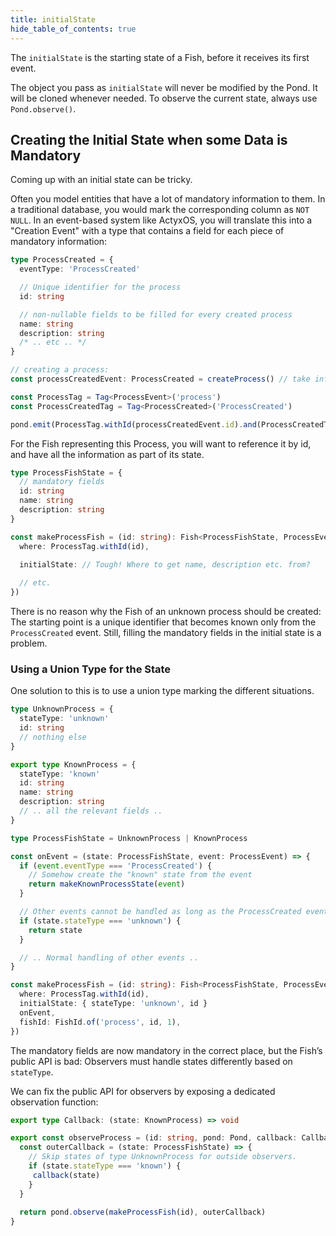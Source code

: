 ```yaml
---
title: initialState
hide_table_of_contents: true
---
```


The `initialState` is the starting state of a Fish, before it receives its first event.

The object you pass as `initialState` will never be modified by the Pond. It will be cloned whenever
needed. To observe the current state, always use `Pond.observe()`.

## Creating the Initial State when some Data is Mandatory

Coming up with an initial state can be tricky.

Often you model entities that have a lot of mandatory information to them. In a traditional database, you
would mark the corresponding column as `NOT NULL`. In an event-based system like ActyxOS, you will
translate this into a "Creation Event" with a type that contains a field for each piece of mandatory
information:

```ts
type ProcessCreated = {
  eventType: 'ProcessCreated'

  // Unique identifier for the process
  id: string

  // non-nullable fields to be filled for every created process
  name: string
  description: string
  /* .. etc .. */
}

// creating a process:
const processCreatedEvent: ProcessCreated = createProcess() // take info from somewhere

const ProcessTag = Tag<ProcessEvent>('process')
const ProcessCreatedTag = Tag<ProcessCreated>('ProcessCreated')

pond.emit(ProcessTag.withId(processCreatedEvent.id).and(ProcessCreatedTag), processCreatedEvent)
```

For the Fish representing this Process, you will want to reference it by id, and have all the information as part of its state.

```ts
type ProcessFishState = {
  // mandatory fields
  id: string
  name: string
  description: string
}

const makeProcessFish = (id: string): Fish<ProcessFishState, ProcessEvent> => ({
  where: ProcessTag.withId(id),

  initialState: // Tough! Where to get name, description etc. from?
  
  // etc.
})
```

There is no reason why the Fish of an unknown process should be created: The starting point is a
unique identifier that becomes known only from the `ProcessCreated` event. Still, filling the
mandatory fields in the initial state is a problem.

### Using a Union Type for the State

One solution to this is to use a union type marking the different situations.

```ts
type UnknownProcess = {
  stateType: 'unknown'
  id: string
  // nothing else
}

export type KnownProcess = {
  stateType: 'known'
  id: string
  name: string
  description: string
  // .. all the relevant fields ..
}

type ProcessFishState = UnknownProcess | KnownProcess

const onEvent = (state: ProcessFishState, event: ProcessEvent) => {
  if (event.eventType === 'ProcessCreated') {
    // Somehow create the "known" state from the event
    return makeKnownProcessState(event)
  }

  // Other events cannot be handled as long as the ProcessCreated event wasn’t seen
  if (state.stateType === 'unknown') {
    return state
  }

  // .. Normal handling of other events ..
}

const makeProcessFish = (id: string): Fish<ProcessFishState, ProcessEvent> => ({
  where: ProcessTag.withId(id),
  initialState: { stateType: 'unknown', id }
  onEvent,
  fishId: FishId.of('process', id, 1),
})
```

The mandatory fields are now mandatory in the correct place, but the Fish’s public API is bad:
Observers must handle states differently based on `stateType`.

We can fix the public API for observers by exposing a dedicated observation function:

```ts
export type Callback: (state: KnownProcess) => void

export const observeProcess = (id: string, pond: Pond, callback: Callback) => {
  const outerCallback = (state: ProcessFishState) => {
    // Skip states of type UnknownProcess for outside observers.
    if (state.stateType === 'known') {
     callback(state)
    }
  }
  
  return pond.observe(makeProcessFish(id), outerCallback)
}
```
